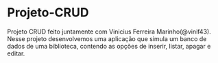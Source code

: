 # Projeto-CRUD
Projeto CRUD feito juntamente com Vinicius Ferreira Marinho(@vinif43).
Nesse projeto desenvolvemos uma aplicação que simula um banco de dados de uma biblioteca, contendo as opções de inserir, listar, apagar e editar.
